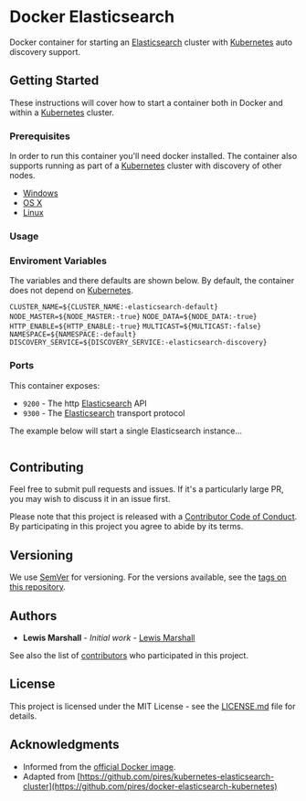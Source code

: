 # Docker Elasticsearch

Docker container for starting an [Elasticsearch](https://www.elastic.co/products/elasticsearch) cluster with [Kubernetes](http://kubernetes.io/) auto discovery support.

## Getting Started

These instructions will cover how to start a container both in Docker and within a [Kubernetes](http://kubernetes.io/) cluster.

### Prerequisites

In order to run this container you'll need docker installed.
The container also supports running as part of a [Kubernetes](http://kubernetes.io/) cluster with discovery of other nodes.

* [Windows](https://docs.docker.com/windows/started)
* [OS X](https://docs.docker.com/mac/started/)
* [Linux](https://docs.docker.com/linux/started/)

### Usage

### Enviroment Variables

The variables and there defaults are shown below.
By default, the container does not depend on [Kubernetes](http://kubernetes.io/). 

`CLUSTER_NAME=${CLUSTER_NAME:-elasticsearch-default}`
`NODE_MASTER=${NODE_MASTER:-true}`
`NODE_DATA=${NODE_DATA:-true}`
`HTTP_ENABLE=${HTTP_ENABLE:-true}`
`MULTICAST=${MULTICAST:-false}`
`NAMESPACE=${NAMESPACE:-default}`
`DISCOVERY_SERVICE=${DISCOVERY_SERVICE:-elasticsearch-discovery}`

### Ports

This container exposes:

* `9200` - The http [Elasticsearch](https://www.elastic.co/products/elasticsearch) API
* `9300` - The [Elasticsearch](https://www.elastic.co/products/elasticsearch) transport protocol

The example below will start a single Elasticsearch instance...

```

```

## Contributing

Feel free to submit pull requests and issues. If it's a particularly large PR, you may wish to discuss
it in an issue first.

Please note that this project is released with a [Contributor Code of Conduct](code_of_conduct.md). 
By participating in this project you agree to abide by its terms.

## Versioning

We use [SemVer](http://semver.org/) for versioning. For the versions available, see the 
[tags on this repository](https://github.com/UKHomeOffice/docker-elasticsearch/tags). 

## Authors

* **Lewis Marshall** - *Initial work* - [Lewis Marshall](https://github.com/LewisMarshall)

See also the list of [contributors](https://github.com/UKHomeOffice/docker-elasticsearch/contributors) who 
participated in this project.

## License

This project is licensed under the MIT License - see the [LICENSE.md](LICENSE.md) file for details.

## Acknowledgments

* Informed from the [official Docker image](https://hub.docker.com/_/elasticsearch/).
* Adapted from [https://github.com/pires/kubernetes-elasticsearch-cluster](https://github.com/pires/docker-elasticsearch-kubernetes)
